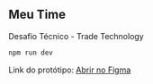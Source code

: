 ## Meu Time

Desafio Técnico - Trade Technology

```bash
npm run dev
```

Link do protótipo: [Abrir no Figma](https://www.figma.com/file/IFxALC6RuvhoQ2ZiTxkdsw/Meu-Time?type=design&node-id=3%3A1207&t=12WmU9HR05pwQAa3-1)

